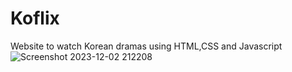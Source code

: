 # Koflix
Website to watch Korean dramas using HTML,CSS and Javascript
![Screenshot 2023-12-02 212208](https://github.com/Namratha-S-bhat/Koflix/assets/152596206/372b722c-65bf-41dd-b704-d10eec74e969)

